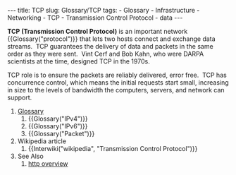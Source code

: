 --- title: TCP slug: Glossary/TCP tags: - Glossary - Infrastructure - Networking - TCP - Transmission Control Protocol - data ---

**TCP (Transmission Control Protocol)** is an important network {{Glossary("protocol")}} that lets two hosts connect and exchange data streams.  TCP guarantees the delivery of data and packets in the same order as they were sent.  Vint Cerf and Bob Kahn, who were DARPA scientists at the time, designed TCP in the 1970s.

TCP role is to ensure the packets are reliably delivered, error free.  TCP has concurrence control, which means the initial requests start small, increasing in size to the levels of bandwidth the computers, servers, and network can support.

1.  [Glossary](/en-US/docs/Glossary)
    1.  {{Glossary("IPv4")}}
    2.  {{Glossary("IPv6")}}
    3.  {{Glossary("Packet")}}
2.  Wikipedia article
    1.  {{Interwiki("wikipedia", "Transmission Control Protocol")}}
3.  See Also
    1.  [http overview](/en-US/docs/Web/HTTP/Overview)
